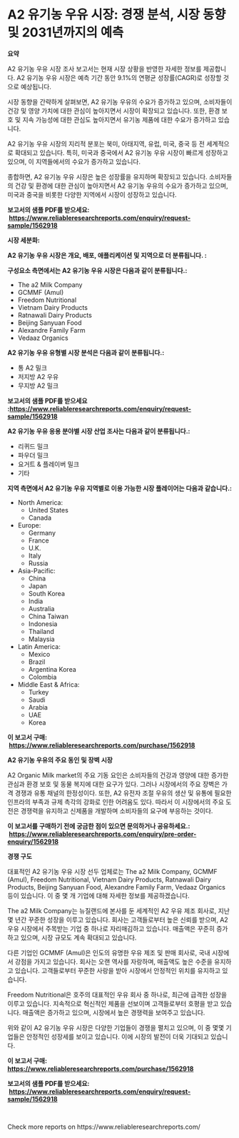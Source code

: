 <p><h1>A2 유기농 우유 시장: 경쟁 분석, 시장 동향 및 2031년까지의 예측</h1></p><p><strong>요약</strong></p>
<p><p>A2 유기농 우유 시장 조사 보고서는 현재 시장 상황을 반영한 자세한 정보를 제공합니다. A2 유기농 우유 시장은 예측 기간 동안 9.1%의 연평균 성장률(CAGR)로 성장할 것으로 예상됩니다.</p><p>시장 동향을 간략하게 살펴보면, A2 유기농 우유의 수요가 증가하고 있으며, 소비자들이 건강 및 영양 가치에 대한 관심이 높아지면서 시장이 확장되고 있습니다. 또한, 환경 보호 및 지속 가능성에 대한 관심도 높아지면서 유기농 제품에 대한 수요가 증가하고 있습니다.</p><p>A2 유기농 우유 시장의 지리적 분포는 북미, 아태지역, 유럽, 미국, 중국 등 전 세계적으로 확대되고 있습니다. 특히, 미국과 중국에서 A2 유기농 우유 시장이 빠르게 성장하고 있으며, 이 지역들에서의 수요가 증가하고 있습니다.</p><p>종합하면, A2 유기농 우유 시장은 높은 성장률을 유지하며 확장되고 있습니다. 소비자들의 건강 및 환경에 대한 관심이 높아지면서 A2 유기농 우유의 수요가 증가하고 있으며, 미국과 중국을 비롯한 다양한 지역에서 시장이 성장하고 있습니다.</p></p>
<p><strong>보고서의 샘플 PDF를 받으세요: &nbsp;<a href="https://www.reliableresearchreports.com/enquiry/request-sample/1562918">https://www.reliableresearchreports.com/enquiry/request-sample/1562918</a></strong></p>
<p><strong>시장 세분화:</strong></p>
<p><strong> A2 유기농 우유 시장은 개요, 배포, 애플리케이션 및 지역으로 더 분류됩니다. :</strong></p>
<p><strong>구성요소 측면에서는 A2 유기농 우유 시장은 다음과 같이 분류됩니다.:</strong></p>
<p><ul><li>The a2 Milk Company</li><li>GCMMF (Amul)</li><li>Freedom Nutritional</li><li>Vietnam Dairy Products</li><li>Ratnawali Dairy Products</li><li>Beijing Sanyuan Food</li><li>Alexandre Family Farm</li><li>Vedaaz Organics</li></ul></p>
<p><strong> A2 유기농 우유 유형별 시장 분석은 다음과 같이 분류됩니다.:</strong></p>
<p><ul><li>통 A2 밀크</li><li>저지방 A2 우유</li><li>무지방 A2 밀크</li></ul></p>
<p><strong>보고서의 샘플 PDF를 받으세요 :<a href="https://www.reliableresearchreports.com/enquiry/request-sample/1562918">https://www.reliableresearchreports.com/enquiry/request-sample/1562918</a></strong></p>
<p><strong> A2 유기농 우유 응용 분야별 시장 산업 조사는 다음과 같이 분류됩니다.:</strong></p>
<p><ul><li>리퀴드 밀크</li><li>파우더 밀크</li><li>요거트 & 플레이버 밀크</li><li>기타</li></ul></p>
<p><strong>지역 측면에서 A2 유기농 우유 지역별로 이용 가능한 시장 플레이어는 다음과 같습니다.:</strong></p>
<p><ul>
    <li>
        North America:
        <ul>
            <li>United States</li>
            <li>Canada</li>
        </ul>
    </li>
    <li>
        Europe:
        <ul>
            <li>Germany</li>
            <li>France</li>
            <li>U.K.</li>
            <li>Italy</li>
            <li>Russia</li>
        </ul>
    </li>
    <li>
        Asia-Pacific:
        <ul>
            <li>China</li>
            <li>Japan</li>
            <li>South Korea</li>
            <li>India</li>
            <li>Australia</li>
            <li>China Taiwan</li>
            <li>Indonesia</li>
            <li>Thailand</li>
            <li>Malaysia</li>
        </ul>
    </li>
    <li>
        Latin America:
        <ul>
            <li>Mexico</li>
            <li>Brazil</li>
            <li>Argentina Korea</li>
            <li>Colombia</li>
        </ul>
    </li>
    <li>
        Middle East & Africa:
        <ul>
            <li>Turkey</li>
            <li>Saudi</li>
            <li>Arabia</li>
            <li>UAE</li>
            <li>Korea</li>
        </ul>
    </li>
    </ul></p>
<p><strong>이 보고서 구매: &nbsp;<a href="https://www.reliableresearchreports.com/purchase/1562918">https://www.reliableresearchreports.com/purchase/1562918</a></strong></p>
<p><strong>A2 유기농 우유의 주요 동인 및 장벽 시장</strong></p>
<p><p>A2 Organic Milk market의 주요 기동 요인은 소비자들의 건강과 영양에 대한 증가한 관심과 환경 보호 및 동물 복지에 대한 요구가 있다. 그러나 시장에서의 주요 장벽은 가격 경쟁과 유통 채널의 한정성이다. 또한, A2 유전자 조절 우유의 생산 및 유통에 필요한 인프라의 부족과 규제 촉각의 강화로 인한 어려움도 있다. 따라서 이 시장에서의 주요 도전은 경쟁력을 유지하고 신제품을 개발하며 소비자들의 요구에 부응하는 것이다.</p></p>
<p><strong>이 보고서를 구매하기 전에 궁금한 점이 있으면 문의하거나 공유하세요.: &nbsp;<a href="https://www.reliableresearchreports.com/enquiry/pre-order-enquiry/1562918">https://www.reliableresearchreports.com/enquiry/pre-order-enquiry/1562918</a></strong></p>
<p><strong>경쟁 구도</strong></p>
<p><p>대표적인 A2 유기농 우유 시장 선두 업체로는 The a2 Milk Company, GCMMF (Amul), Freedom Nutritional, Vietnam Dairy Products, Ratnawali Dairy Products, Beijing Sanyuan Food, Alexandre Family Farm, Vedaaz Organics 등이 있습니다. 이 중 몇 개 기업에 대해 자세한 정보를 제공하겠습니다.</p><p>The a2 Milk Company는 뉴질랜드에 본사를 둔 세계적인 A2 우유 제조 회사로, 지난 몇 년간 꾸준한 성장을 이루고 있습니다. 회사는 고객들로부터 높은 신뢰를 받으며, A2 우유 시장에서 주목받는 기업 중 하나로 자리매김하고 있습니다. 매출액은 꾸준히 증가하고 있으며, 시장 규모도 계속 확대되고 있습니다.</p><p>다른 기업인 GCMMF (Amul)은 인도의 유명한 우유 제조 및 판매 회사로, 국내 시장에서 강점을 가지고 있습니다. 회사는 오랜 역사를 자랑하며, 매출액도 높은 수준을 유지하고 있습니다. 고객들로부터 꾸준한 사랑을 받아 시장에서 안정적인 위치를 유지하고 있습니다.</p><p>Freedom Nutritional은 호주의 대표적인 우유 회사 중 하나로, 최근에 급격한 성장을 이루고 있습니다. 지속적으로 혁신적인 제품을 선보이며 고객들로부터 호평을 받고 있습니다. 매출액은 증가하고 있으며, 시장에서 높은 경쟁력을 보여주고 있습니다.</p><p>위와 같이 A2 유기농 우유 시장은 다양한 기업들이 경쟁을 펼치고 있으며, 이 중 몇몇 기업들은 안정적인 성장세를 보이고 있습니다. 이에 시장의 발전이 더욱 기대되고 있습니다.</p></p>
<p><strong>이 보고서 구매: &nbsp; <a href="https://www.reliableresearchreports.com/purchase/1562918">https://www.reliableresearchreports.com/purchase/1562918</a></strong></p>
<p><strong>보고서의 샘플 PDF를 받으세요: &nbsp;<a href="https://www.reliableresearchreports.com/enquiry/request-sample/1562918">https://www.reliableresearchreports.com/enquiry/request-sample/1562918</a></strong><strong></strong></p>
<p>&nbsp;</p>
<p>Check more reports on https://www.reliableresearchreports.com/</p>